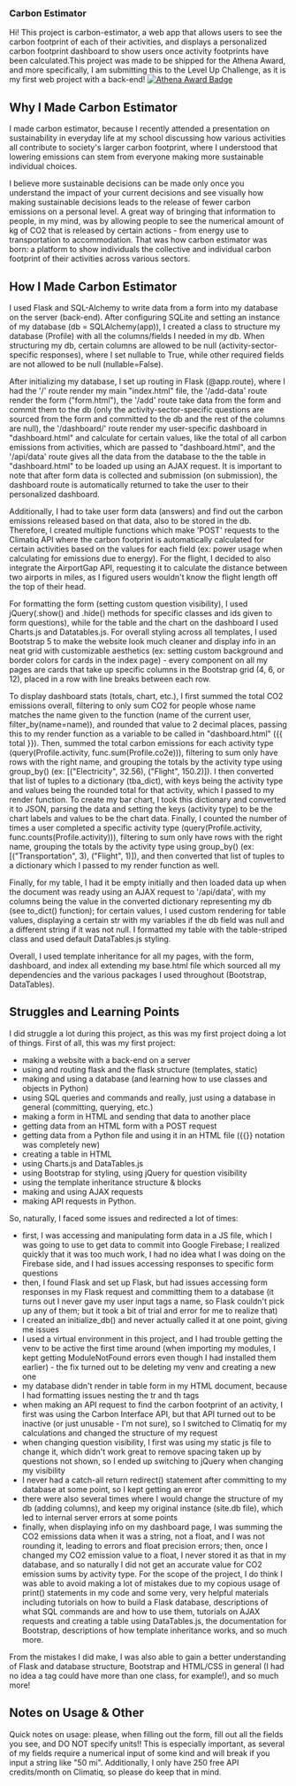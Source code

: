 ### Carbon Estimator
Hi! This project is carbon-estimator, a web app that allows users to see the carbon footprint of each of their activities, and displays a personalized carbon footprint dashboard to show users once activity footprints have been calculated.This project was made to be shipped for the Athena Award, and more specifically, I am submitting this to the Level Up Challenge, as it is my first web project with a back-end!
[![Athena Award Badge](https://img.shields.io/endpoint?url=https%3A%2F%2Faward.athena.hackclub.com%2Fapi%2Fbadge)](https://award.athena.hackclub.com?utm_source=readme)

## Why I Made Carbon Estimator
I made carbon estimator, because I recently attended a presentation on sustainability in everyday life at my school discussing how various activities all contribute to society's larger carbon footprint, where I understood that lowering emissions can stem from everyone making more sustainable individual choices. 

I believe more sustainable decisions can be made only once you understand the impact of your current decisions and see visually how making sustainable decisions leads to the release of fewer carbon emissions on a personal level. A great way of bringing that information to people, in my mind, was by allowing people to see the numerical amount of kg of CO2 that is released by certain actions - from energy use to transportation to accommodation. That was how carbon estimator was born: a platform to show individuals the collective and individual carbon footprint of their activities across various sectors. 

## How I Made Carbon Estimator
I used Flask and SQL-Alchemy to write data from a form into my database on the server (back-end). After configuring SQLite and setting an instance of my database (db = SQLAlchemy(app)), I created a class to structure my database (Profile) with all the columns/fields I needed in my db. When structuring my db, certain columns are allowed to be null (activity-sector-specific responses), where I set nullable to True, while other required fields are not allowed to be null (nullable=False).

After initializing my database, I set up routing in Flask (@app.route), where I had the '/' route render my main "index.html" file, the '/add-data' route render the form ("form.html"), the '/add' route take data from the form and commit them to the db (only the activity-sector-specific questions are sourced from the form and committed to the db and the rest of the columns are null), the '/dashboard/<name>' route render my user-specific dashboard in "dashboard.html" and calculate for certain values, like the total of all carbon emissions from activities, which are passed to "dashboard.html", and the '/api/data' route gives all the data from the database to the the table in "dashboard.html" to be loaded up using an AJAX request. It is important to note that after form data is collected and submission (on submission), the dashboard route is automatically returned to take the user to their personalized dashboard. 

Additionally, I had to take user form data (answers) and find out the carbon emissions released based on that data, also to be stored in the db. Therefore, I created multiple functions which make 'POST' requests to the Climatiq API where the carbon footprint is automatically calculated for certain activities based on the values for each field (ex: power usage when calculating for emissions due to energy). For the flight, I decided to also integrate the AirportGap API, requesting it to calculate the distance between two airports in miles, as I figured users wouldn't know the flight length off the top of their head.

For formatting the form (setting custom question visibility), I used jQuery(.show() and .hide() methods for specific classes and ids given to form questions), while for the table and the chart on the dashboard I used Charts.js and Datatables.js. For overall styling across all templates, I used Bootstrap 5 to make the website look much cleaner and display info in an neat grid with customizable aesthetics (ex: setting custom background and border colors for cards in the index page) - every component on all my pages are cards that take up specific columns in the Bootstrap grid (4, 6, or 12), placed in a row with line breaks between each row. 

To display dashboard stats (totals, chart, etc.), I first summed the total CO2 emissions overall, filtering to only sum CO2 for people whose name matches the name given to the function (name of the current user, filter_by(name=name)), and rounded that value to 2 decimal places, passing this to my render function as a variable to be called in "dashboard.html" ({{ total }}). Then, summed the total carbon emissions for each activity type (query(Profile.activity, func.sum(Profile.co2e))), filtering to sum only have rows with the right name, and grouping the totals by the activity type using group_by() (ex: [("Electricity", 32.56), ("Flight", 150.2)]). I then converted that list of tuples to a dictionary (tba_dict), with keys being the activity type and values being the rounded total for that activity, which I passed to my render function. To create my bar chart, I took this dictionary and converted it to JSON, parsing the data and setting the keys (activity type) to be the chart labels and values to be the chart data. Finally, I counted the number of times a user completed a specific activity type (query(Profile.activity, func.counts(Profile.activity))), filtering to sum only have rows with the right name, grouping the totals by the activity type using group_by() (ex: [("Transportation", 3), ("Flight", 1)]), and then converted that list of tuples to a dictionary which I passed to my render function as well. 

Finally, for my table, I had it be empty initially and then loaded data up when the document was ready using an AJAX request to '/api/data', with my columns being the value in the converted dictionary representing my db (see to_dict()  function); for certain values, I used custom rendering for table values, displaying a certain str with my variables if the db field was null and a different string if it was not null. I formatted my table with the table-striped class and used default DataTables.js styling.

Overall, I used template inheritance for all my pages, with the form, dashboard, and index all extending my base.html file which sourced all my dependencies and the various packages I used throughout (Bootstrap, DataTables).

## Struggles and Learning Points
I did struggle a lot during this project, as this was my first project doing a lot of things. First of all, this was my first project:
- making a website with a back-end on a server
- using and routing flask and the flask structure (templates, static)
- making and using a database (and learning how to use classes and objects in Python)
- using SQL queries and commands and really, just using a database in general (committing, querying, etc.)
- making a form in HTML and sending that data to another place
- getting data from an HTML form with a POST request
- getting data from a Python file and using it in an HTML file ({{}} notation was completely new)
- creating a table in HTML
- using Charts.js and DataTables.js
- using Bootstrap for styling, using jQuery for question visibility
- using the template inheritance structure & blocks
- making and using AJAX requests
- making API requests in Python.

So, naturally, I faced some issues and redirected a lot of times:
- first, I was accessing and manipulating form data in a JS file, which I was going to use to get data to commit into Google Firebase; I realized quickly that it was too much work, I had no idea what I was doing on the Firebase side, and I had issues accessing responses to specific form questions
- then, I found Flask and set up Flask, but had issues accessing form responses in my Flask request and committing them to a database (it turns out I never gave my user input tags a name, so Flask couldn't pick up any of them; but it took a bit of trial and error for me to realize that)
- I created an initialize_db() and never actually called it at one point, giving me issues
- I used a virtual environment in this project, and I had trouble getting the venv to be active the first time around (when importing my modules, I kept getting ModuleNotFound errors even though I had installed them earlier) - the fix turned out to be deleting my venv and creating a new one
- my database didn't render in table form in my HTML document, because I had formatting issues nesting the tr and th tags
- when making an API request to find the carbon footprint of an activity, I first was using the Carbon Interface API, but that API turned out to be inactive (or just unusable - I'm not sure), so I switched to Climatiq for my calculations and changed the structure of my request
- when changing question visibility, I first was using my static js file to change it, which didn't work great to remove spacing taken up by questions not shown, so I ended up switching to jQuery when changing my visibility
- I never had a catch-all return redirect() statement after committing to my database at some point, so I kept getting an error
- there were also several times where I would change the structure of my db (adding columns), and keep my original instance (site.db file), which led to internal server errors at some points
- finally, when displaying info on my dashboard page, I was summing the CO2 emissions data when it was a string, not a float, and I was not rounding it, leading to errors and float precision errors; then, once I changed my CO2 emission value to a float, I never stored it as that in my database, and so naturally I did not get an accurate value for CO2 emission sums by activity type.
For the scope of the project, I do think I was able to avoid making a lot of mistakes due to my copious usage of print() statements in my code and some very, very helpful materials including tutorials on how to build a Flask database, descriptions of what SQL commands are and how to use them, tutorials on AJAX requests and creating a table using DataTables.js, the documentation for Bootstrap, descriptions of how template inheritance works, and so much more. 

From the mistakes I did make, I was also able to gain a better understanding of Flask and database structure, Bootstrap and HTML/CSS in general (I had no idea a tag could have more than one class, for example!), and so much more!

## Notes on Usage & Other 
Quick notes on usage: please, when filling out the form, fill out all the fields you see, and DO NOT specify units!! This is especially important, as several of my fields require a numerical input of some kind and will break if you input a string like "50 mi". Additionally, I only have 250 free API credits/month on Climatiq, so please do keep that in mind.

